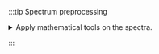 :::tip Spectrum preprocessing

<details>
    <summary>
    Apply mathematical tools on the spectra.
    </summary>
    <div>


## Preprocessing

You can apply the following modifications to the spectra to enhance the visualization. The modifications include the following:
- `Center Mean` : subtract the mean from every variable observation in the dataset, so that the new variable's mean is centered at 0.
- `Divide by SD` : divide every variable observable in the dataset by the standard deviation yields a distribution with a standard deviation equal to 1.
- `Divide by max Y` : divide every value by the maximum y-value shifts all the y-values between 0 and 1.
- `Rescale (x to y)` : rescale the graph such that the y-values fit between specified minimum and maximum values.
- `Normalize (sum to n)` : normalize the integral under the curve so that it sums to n.
- `Multiply (value)` : multiply every y-value by a scalar.
- `Add (value)` : add a scalar to every y-value.
- `AirPLS baseline` : baseline correction using adaptive iterative reweighed penalized least squares algorithm.
- `Rolling average baseline` : 
- `Iterative polynomial baseline` : baseline correction using iterative polynomial fitting algorithm.
- `Rolling ball baseline `:
- `Rolling median baseline `:

A certain range of x-values can be selected to show only a part of the spectrum using `Range`.

Depending on the analysis, some regions should be removed using `Exclusions` in order to improve the visualization.

![add preprocessing](preprocessing.gif)

</div>

</details>

:::